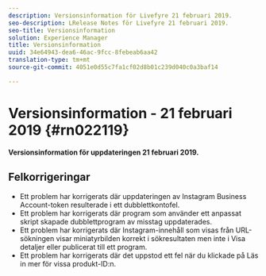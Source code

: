 ```yaml
---
description: Versionsinformation för Livefyre 21 februari 2019.
seo-description: LRelease Notes för Livefyre 21 februari 2019.
seo-title: Versionsinformation
solution: Experience Manager
title: Versionsinformation
uuid: 34e64943-dea6-46ac-9fcc-8febeab6aa42
translation-type: tm+mt
source-git-commit: 4051e0d55c7fa1cf02d8b01c239d040c0a3baf14

---
```



# Versionsinformation - 21 februari 2019 {#rn022119}

**Versionsinformation för uppdateringen 21 februari 2019.**


## Felkorrigeringar

* Ett problem har korrigerats där uppdateringen av Instagram Business Account-token resulterade i ett dubblettkontofel.
* Ett problem har korrigerats där program som använder ett anpassat skript skapade dubblettprogram av misstag uppdaterades.
* Ett problem har korrigerats där Instagram-innehåll som visas från URL-sökningen visar miniatyrbilden korrekt i sökresultaten men inte i Visa detaljer eller publicerat till ett program.
* Ett problem har korrigerats där det uppstod ett fel när du klickade på Läs in mer för vissa produkt-ID:n.